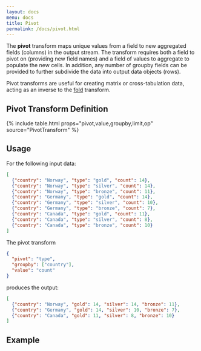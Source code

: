 ```yaml
---
layout: docs
menu: docs
title: Pivot
permalink: /docs/pivot.html
---
```


The **pivot** transform maps unique values from a field to new aggregated fields (columns) in the output stream. The transform requires both a field to pivot on (providing new field names) and a field of values to aggregate to populate the new cells. In addition, any number of groupby fields can be provided to further subdivide the data into output data objects (rows).

Pivot transforms are useful for creating matrix or cross-tabulation data, acting as an inverse to the [fold](fold.html) transform.

## Pivot Transform Definition

{% include table.html props="pivot,value,groupby,limit,op" source="PivotTransform" %}

## Usage

For the following input data:

```json
[
  {"country": "Norway", "type": "gold", "count": 14},
  {"country": "Norway", "type": "silver", "count": 14},
  {"country": "Norway", "type": "bronze", "count": 11},
  {"country": "Germany", "type": "gold", "count": 14},
  {"country": "Germany", "type": "silver", "count": 10},
  {"country": "Germany", "type": "bronze", "count": 7},
  {"country": "Canada", "type": "gold", "count": 11},
  {"country": "Canada", "type": "silver", "count": 8},
  {"country": "Canada", "type": "bronze", "count": 10}
]
```

The pivot transform

```json
{
  "pivot": "type",
  "groupby": ["country"],
  "value": "count"
}
```

produces the output:

```json
[
  {"country": "Norway", "gold": 14, "silver": 14, "bronze": 11},
  {"country": "Germany", "gold": 14, "silver": 10, "bronze": 7},
  {"country": "Canada", "gold": 11, "silver": 8, "bronze": 10}
]
```

## Example

<div class="vl-example" data-name="bar_column_pivot"></div>

<div class="vl-example" data-name="interactive_multi_line_pivot_tooltip"></div>
